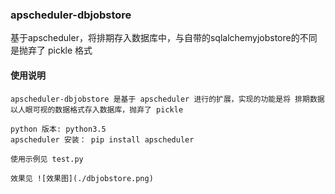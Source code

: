 ### apscheduler-dbjobstore
基于apscheduler，将排期存入数据库中，与自带的sqlalchemyjobstore的不同是抛弃了 pickle 格式

#### 使用说明

```
apscheduler-dbjobstore 是基于 apscheduler 进行的扩展，实现的功能是将 排期数据以人眼可视的数据格式存入数据库，抛弃了 pickle 

python 版本: python3.5 
apscheduler 安装： pip install apscheduler 

使用示例见 test.py 

效果见 ![效果图](./dbjobstore.png)
```
